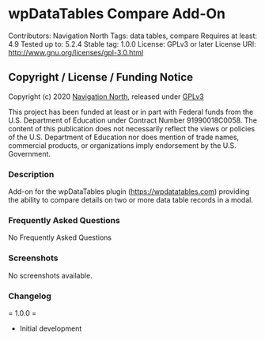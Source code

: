 # wpDataTables Compare Add-On #

Contributors: Navigation North
Tags: data tables, compare
Requires at least: 4.9
Tested up to: 5.2.4
Stable tag: 1.0.0
License: GPLv3 or later
License URI: http://www.gnu.org/licenses/gpl-3.0.html

## Copyright / License / Funding Notice

Copyright (c) 2020 [Navigation North](http://navigationnorth.com), released under [GPLv3](LICENSE)

This project has been funded at least or in part with Federal funds from the U.S. Department of Education under Contract Number 91990018C0058. The content of this publication does not necessarily reflect the views or policies of the U.S. Department of Education nor does mention of trade names, commercial products, or organizations imply endorsement by the U.S. Government.

### Description ###

Add-on for the wpDataTables plugin (https://wpdatatables.com) providing the ability to compare details on two or more data table records in a modal.

### Frequently Asked Questions ###

No Frequently Asked Questions

### Screenshots ###

No screenshots available.

### Changelog ###

= 1.0.0 =
* Initial development
